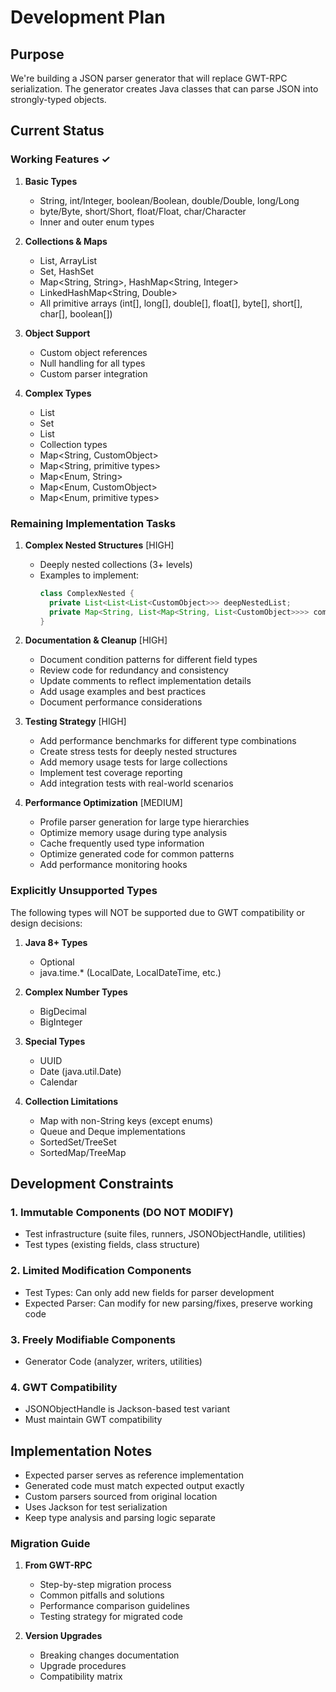 # Development Plan

## Purpose

We're building a JSON parser generator that will replace GWT-RPC serialization. The generator creates Java classes that can parse JSON into strongly-typed objects.

## Current Status

### Working Features ✓

1. **Basic Types**

   - String, int/Integer, boolean/Boolean, double/Double, long/Long
   - byte/Byte, short/Short, float/Float, char/Character
   - Inner and outer enum types

2. **Collections & Maps**

   - List<String>, ArrayList<String>
   - Set<Integer>, HashSet<String>
   - Map<String, String>, HashMap<String, Integer>
   - LinkedHashMap<String, Double>
   - All primitive arrays (int[], long[], double[], float[], byte[], short[], char[], boolean[])

3. **Object Support**

   - Custom object references
   - Null handling for all types
   - Custom parser integration

4. **Complex Types**
   - List<CustomObject>
   - Set<CustomObject>
   - List<Enum>
   - Collection<T> types
   - Map<String, CustomObject>
   - Map<String, primitive types>
   - Map<Enum, String>
   - Map<Enum, CustomObject>
   - Map<Enum, primitive types>

### Remaining Implementation Tasks

1. **Complex Nested Structures** [HIGH]

   - Deeply nested collections (3+ levels)
   - Examples to implement:
     ```java
     class ComplexNested {
       private List<List<List<CustomObject>>> deepNestedList;
       private Map<String, List<Map<String, List<CustomObject>>>> complexNestedMap;
     }
     ```

2. **Documentation & Cleanup** [HIGH]

   - Document condition patterns for different field types
   - Review code for redundancy and consistency
   - Update comments to reflect implementation details
   - Add usage examples and best practices
   - Document performance considerations

3. **Testing Strategy** [HIGH]

   - Add performance benchmarks for different type combinations
   - Create stress tests for deeply nested structures
   - Add memory usage tests for large collections
   - Implement test coverage reporting
   - Add integration tests with real-world scenarios

4. **Performance Optimization** [MEDIUM]
   - Profile parser generation for large type hierarchies
   - Optimize memory usage during type analysis
   - Cache frequently used type information
   - Optimize generated code for common patterns
   - Add performance monitoring hooks

### Explicitly Unsupported Types

The following types will NOT be supported due to GWT compatibility or design decisions:

1. **Java 8+ Types**

   - Optional<T>
   - java.time.\* (LocalDate, LocalDateTime, etc.)

2. **Complex Number Types**

   - BigDecimal
   - BigInteger

3. **Special Types**

   - UUID
   - Date (java.util.Date)
   - Calendar

4. **Collection Limitations**
   - Map with non-String keys (except enums)
   - Queue and Deque implementations
   - SortedSet/TreeSet
   - SortedMap/TreeMap

## Development Constraints

### 1. Immutable Components (DO NOT MODIFY)

- Test infrastructure (suite files, runners, JSONObjectHandle, utilities)
- Test types (existing fields, class structure)

### 2. Limited Modification Components

- Test Types: Can only add new fields for parser development
- Expected Parser: Can modify for new parsing/fixes, preserve working code

### 3. Freely Modifiable Components

- Generator Code (analyzer, writers, utilities)

### 4. GWT Compatibility

- JSONObjectHandle is Jackson-based test variant
- Must maintain GWT compatibility

## Implementation Notes

- Expected parser serves as reference implementation
- Generated code must match expected output exactly
- Custom parsers sourced from original location
- Uses Jackson for test serialization
- Keep type analysis and parsing logic separate

### Migration Guide

1. **From GWT-RPC**

   - Step-by-step migration process
   - Common pitfalls and solutions
   - Performance comparison guidelines
   - Testing strategy for migrated code

2. **Version Upgrades**
   - Breaking changes documentation
   - Upgrade procedures
   - Compatibility matrix
